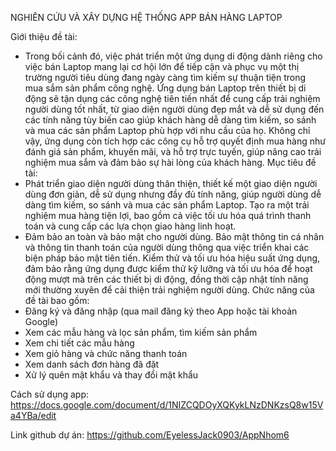 NGHIÊN CỨU VÀ XÂY DỰNG HỆ THỐNG APP BÁN HÀNG LAPTOP

Giới thiệu đề tài:
- Trong bối cảnh đó, việc phát triển một ứng dụng di động dành riêng cho việc bán Laptop mang lại cơ hội lớn để tiếp cận và phục vụ một thị trường người tiêu dùng đang ngày càng tìm kiếm sự thuận tiện trong mua sắm sản phẩm công nghệ. Ứng dụng bán Laptop trên thiết bị di động sẽ tận dụng các công nghệ tiên tiến nhất để cung cấp trải nghiệm người dùng tốt nhất, từ giao diện người dùng đẹp mắt và dễ sử dụng đến các tính năng tùy biến cao giúp khách hàng dễ dàng tìm kiếm, so sánh và mua các sản phẩm Laptop phù hợp với nhu cầu của họ. Không chỉ vậy, ứng dụng còn tích hợp các công cụ hỗ trợ quyết định mua hàng như đánh giá sản phẩm, khuyến mãi, và hỗ trợ trực tuyến, giúp nâng cao trải nghiệm mua sắm và đảm bảo sự hài lòng của khách hàng.
Mục tiêu đề tài:
- Phát triển giao diện người dùng thân thiện, thiết kế một giao diện người dùng đơn giản, dễ sử dụng nhưng đầy đủ tính năng, giúp người dùng dễ dàng tìm kiếm, so sánh và mua các sản phẩm Laptop. Tạo ra một trải nghiệm mua hàng tiện lợi, bao gồm cả việc tối ưu hóa quá trình thanh toán và cung cấp các lựa chọn giao hàng linh hoạt.
- Đảm bảo an toàn và bảo mật cho người dùng. Bảo mật thông tin cá nhân và thông tin thanh toán của người dùng thông qua việc triển khai các biện pháp bảo mật tiên tiến. Kiểm thử và tối ưu hóa hiệu suất ứng dụng, đảm bảo rằng ứng dụng được kiểm thử kỹ lưỡng và tối ưu hóa để hoạt động mượt mà trên các thiết bị di động, đồng thời cập nhật tính năng mới thường xuyên để cải thiện trải nghiệm người dùng.
Chức năng của đề tài bao gồm:
- Đăng ký và đăng nhập (qua mail đăng ký theo App hoặc tài khoản Google)
- Xem các mẫu hàng và lọc sản phẩm, tìm kiếm sản phẩm
- Xem chi tiết các mẫu hàng
- Xem giỏ hàng và chức năng thanh toán
- Xem danh sách đơn hàng đã đặt
- Xử lý quên mật khẩu và thay đổi mật khẩu
  
Cách sử dụng app: https://docs.google.com/document/d/1NIZCQDOyXQKykLNzDNKzsQ8w15Va4YBa/edit

Link github dự án: https://github.com/EyelessJack0903/AppNhom6
